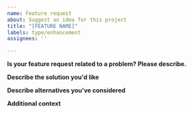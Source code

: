 ```yaml
---
name: Feature request
about: Suggest an idea for this project
title: "[FEATURE NAME]"
labels: type/enhancement
assignees: ''

---
```


**Is your feature request related to a problem? Please describe.**
<!--- A clear and concise description of what the problem is. Ex. I'm always frustrated when [...] -->

**Describe the solution you'd like**
<!--- A clear and concise description of what you want to happen. -->

**Describe alternatives you've considered**
<!--- A clear and concise description of any alternative solutions or features you've considered. -->

**Additional context**
<!--- Add any other context or screenshots about the feature request here. -->
